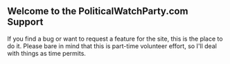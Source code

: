 ## Welcome to the PoliticalWatchParty.com Support

If you find a bug or want to request a feature for the site, this is the place to do it.  Please bare in mind that this is 
part-time volunteer effort, so I'll deal with things as time permits.  


